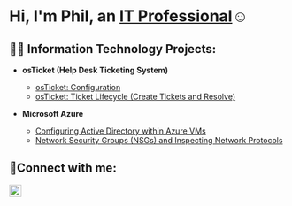 <h1>Hi, I'm Phil, an <a href="https://linkedin.com/in/Josh">IT Professional</a>☺</h1>

<h2>👨‍💻 Information Technology Projects:</h2>

- <b>osTicket (Help Desk Ticketing System)</b>

  - [osTicket: Configuration](https://github.com/PhilSmithit/config)
  - [osTicket: Ticket Lifecycle (Create Tickets and Resolve)](https://github.com/PhilSmithit/ticket-lifecycle)
- <b>Microsoft Azure</b>
  - [Configuring Active Directory within Azure VMs](https://github.com/PhilSmithit/configure-ad)
  - [Network Security Groups (NSGs) and Inspecting Network Protocols](https://github.com/PhilSmithit/azure-network-protocols)

<h2>🤳Connect with me:</h2>


[<img align="left" alt="Josh | LinkedIn" width="22px" src="https://cdn.jsdelivr.net/npm/simple-icons@v3/icons/linkedin.svg" />][linkedin]

[linkedin]: https://linkedin.com/in/Josh
